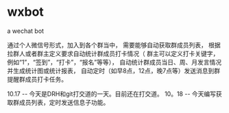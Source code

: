 # wxbot
a wechat bot 

通过个人微信号形式，加入到各个群当中，
需要能够自动获取群成员列表，
根据拉群人或者群主定义要求自动统计群成员打卡情况（
群主可以定义打卡关键字，例如“1”，“签到”，“打卡”，“报名”等等），
自动统计群成员当日、周、月发言情况并生成统计图或统计报表，
自动定时（如早8点，12点，晚7点等）发送消息到群提醒群成员打卡任务。


10.17 -- 今天是DRH和git打交道的一天。目前还在打交道。
10。18 -- 今天编写获取群成员列表，定时发送信息子功能。

